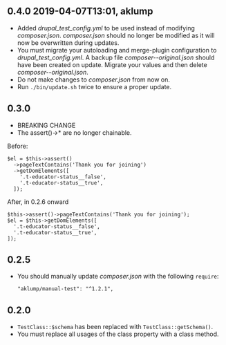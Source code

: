 ## 0.4.0 2019-04-07T13:01, aklump

* Added _drupal_test_config.yml_ to be used instead of modifying _composer.json_.  _composer.json_ should no longer be modified as it will now be overwritten during updates.
* You must migrate your autoloading and merge-plugin configuration to _drupal_test_config.yml_.  A backup file _composer--original.json_ should have been created on update.  Migrate your values and then delete _composer--original.json_.
* Do not make changes to _composer.json_ from now on.
* Run `./bin/update.sh` twice to ensure a proper update.

## 0.3.0

* BREAKING CHANGE
* The assert()->* are no longer chainable.

Before:

    $el = $this->assert()
      ->pageTextContains('Thank you for joining')
      ->getDomElements([
        '.t-educator-status__false',
        '.t-educator-status__true',
      ]);
    
After, in 0.2.6 onward

    $this->assert()->pageTextContains('Thank you for joining');
    $el = $this->getDomElements([
      '.t-educator-status__false',
      '.t-educator-status__true',
    ]);    
  
## 0.2.5

* You should manually update _composer.json_ with the following `require`:

      "aklump/manual-test": "^1.2.1",

## 0.2.0

* `TestClass::$schema` has been replaced with `TestClass::getSchema()`.
* You must replace all usages of the class property with a class method.
